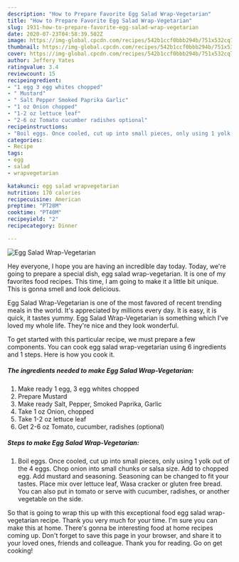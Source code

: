 ```yaml
---
description: "How to Prepare Favorite Egg Salad Wrap-Vegetarian"
title: "How to Prepare Favorite Egg Salad Wrap-Vegetarian"
slug: 1931-how-to-prepare-favorite-egg-salad-wrap-vegetarian
date: 2020-07-23T04:58:39.502Z
image: https://img-global.cpcdn.com/recipes/542b1ccf0bbb294b/751x532cq70/egg-salad-wrap-vegetarian-recipe-main-photo.jpg
thumbnail: https://img-global.cpcdn.com/recipes/542b1ccf0bbb294b/751x532cq70/egg-salad-wrap-vegetarian-recipe-main-photo.jpg
cover: https://img-global.cpcdn.com/recipes/542b1ccf0bbb294b/751x532cq70/egg-salad-wrap-vegetarian-recipe-main-photo.jpg
author: Jeffery Yates
ratingvalue: 3.4
reviewcount: 15
recipeingredient:
- "1 egg 3 egg whites chopped"
- " Mustard"
- " Salt Pepper Smoked Paprika Garlic"
- "1 oz Onion chopped"
- "1-2 oz lettuce leaf"
- "2-6 oz Tomato cucumber radishes optional"
recipeinstructions:
- "Boil eggs. Once cooled, cut up into small pieces, only using 1 yolk out of the 4 eggs. Chop onion into small chunks or salsa size. Add to chopped egg. Add mustard and seasoning. Seasoning can be changed to fit your tastes. Place mix over lettuce leaf, Wasa cracker or gluten free bread. You can also put in tomato or serve with cucumber, radishes, or another vegetable on the side."
categories:
- Recipe
tags:
- egg
- salad
- wrapvegetarian

katakunci: egg salad wrapvegetarian 
nutrition: 170 calories
recipecuisine: American
preptime: "PT28M"
cooktime: "PT40M"
recipeyield: "2"
recipecategory: Dinner

---
```



![Egg Salad Wrap-Vegetarian](https://img-global.cpcdn.com/recipes/542b1ccf0bbb294b/751x532cq70/egg-salad-wrap-vegetarian-recipe-main-photo.jpg)

Hey everyone, I hope you are having an incredible day today. Today, we're going to prepare a special dish, egg salad wrap-vegetarian. It is one of my favorites food recipes. This time, I am going to make it a little bit unique. This is gonna smell and look delicious.



Egg Salad Wrap-Vegetarian is one of the most favored of recent trending meals in the world. It's appreciated by millions every day. It is easy, it is quick, it tastes yummy. Egg Salad Wrap-Vegetarian is something which I've loved my whole life. They're nice and they look wonderful.


To get started with this particular recipe, we must prepare a few components. You can cook egg salad wrap-vegetarian using 6 ingredients and 1 steps. Here is how you cook it.

<!--inarticleads1-->

##### The ingredients needed to make Egg Salad Wrap-Vegetarian:

1. Make ready 1 egg, 3 egg whites chopped
1. Prepare  Mustard
1. Make ready  Salt, Pepper, Smoked Paprika, Garlic
1. Take 1 oz Onion, chopped
1. Take 1-2 oz lettuce leaf
1. Get 2-6 oz Tomato, cucumber, radishes (optional)




<!--inarticleads2-->

##### Steps to make Egg Salad Wrap-Vegetarian:

1. Boil eggs. Once cooled, cut up into small pieces, only using 1 yolk out of the 4 eggs. Chop onion into small chunks or salsa size. Add to chopped egg. Add mustard and seasoning. Seasoning can be changed to fit your tastes. Place mix over lettuce leaf, Wasa cracker or gluten free bread. You can also put in tomato or serve with cucumber, radishes, or another vegetable on the side.




So that is going to wrap this up with this exceptional food egg salad wrap-vegetarian recipe. Thank you very much for your time. I'm sure you can make this at home. There's gonna be interesting food at home recipes coming up. Don't forget to save this page in your browser, and share it to your loved ones, friends and colleague. Thank you for reading. Go on get cooking!
